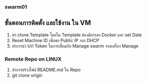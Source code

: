### swarm01
## ขั้นตอนการติดตั้ง และใช้งาน ใน VM
 1. ทำ clone Template โดยใน Template ต้องมีการลง Docker และ set Date
 2. Reset Machine ID เพื่อขอ Public IP จาก DHCP
 3. ทำการนำ Url Token ในการเชื่อมกับ Manage swarm จากเครื่อง Manage

### Remote Repo on LINUX
 1. ทำการสร้างไฟล์ README.md ใน Repo 
 2. git clone origin <URL GIT Repo>